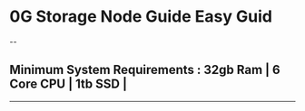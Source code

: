 # 0G Storage Node Guide Easy Guid

--
## Minimum System Requirements : 32gb Ram | 6 Core CPU | 1tb SSD |

--- 
